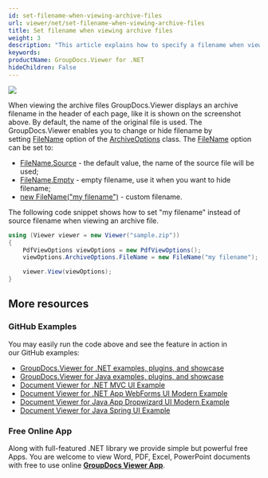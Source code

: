 ```yaml
---
id: set-filename-when-viewing-archive-files
url: viewer/net/set-filename-when-viewing-archive-files
title: Set filename when viewing archive files
weight: 3
description: "This article explains how to specify a filename when viewing archive files GroupDocs.Viewer within your .NET applications."
keywords: 
productName: GroupDocs.Viewer for .NET
hideChildren: False
---
```

![](viewer/net/images/set-filename-when-viewing-archive-files.png)

When viewing the archive files GroupDocs.Viewer displays an archive filename in the header of each page, like it is shown on the screenshot above. By default, the name of the original file is used. The GroupDocs.Viewer enables you to change or hide filename by setting [FileName](https://apireference.groupdocs.com/net/viewer/groupdocs.viewer.options/archiveoptions/properties/filename) option of the [ArchiveOptions](https://apireference.groupdocs.com/net/viewer/groupdocs.viewer.options/archiveoptions) class. The [FileName](https://apireference.groupdocs.com/net/viewer/groupdocs.viewer.options/archiveoptions/properties/filename) option can be set to: 

*   [FileName.Source](https://apireference.groupdocs.com/net/viewer/groupdocs.viewer.options/archiveoptions/properties/filename/source) - the default value, the name of the source file will be used;
*   [FileName.Empty](https://apireference.groupdocs.com/net/viewer/groupdocs.viewer.options/archiveoptions/properties/filename/empty) - empty filename, use it when you want to hide filename;
*   [new FileName("my filename")](https://apireference.groupdocs.com/net/viewer/groupdocs.viewer.options/archiveoptions/properties/filename/constructors/main) - custom filename.

The following code snippet shows how to set "my filename" instead of source filename when viewing an archive file.

```csharp
using (Viewer viewer = new Viewer("sample.zip"))
{
    PdfViewOptions viewOptions = new PdfViewOptions();
    viewOptions.ArchiveOptions.FileName = new FileName("my filename");

    viewer.View(viewOptions);
}
```

## More resources
### GitHub Examples
You may easily run the code above and see the feature in action in our GitHub examples:
*   [GroupDocs.Viewer for .NET examples, plugins, and showcase](https://github.com/groupdocs-viewer/GroupDocs.Viewer-for-.NET)    
*   [GroupDocs.Viewer for Java examples, plugins, and showcase](https://github.com/groupdocs-viewer/GroupDocs.Viewer-for-Java)    
*   [Document Viewer for .NET MVC UI Example](https://github.com/groupdocs-viewer/GroupDocs.Viewer-for-.NET-MVC)     
*   [Document Viewer for .NET App WebForms UI Modern Example](https://github.com/groupdocs-viewer/GroupDocs.Viewer-for-.NET-WebForms)    
*   [Document Viewer for Java App Dropwizard UI Modern Example](https://github.com/groupdocs-viewer/GroupDocs.Viewer-for-Java-Dropwizard)    
*   [Document Viewer for Java Spring UI Example](https://github.com/groupdocs-viewer/GroupDocs.Viewer-for-Java-Spring)

### Free Online App
Along with full-featured .NET library we provide simple but powerful free Apps.
You are welcome to view Word, PDF, Excel, PowerPoint documents with free to use online **[GroupDocs Viewer App](https://products.groupdocs.app/viewer)**.
